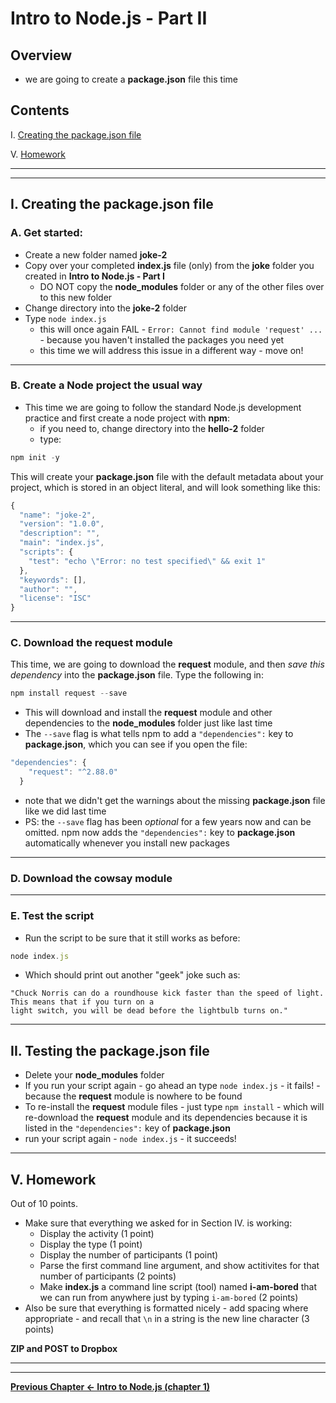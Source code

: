 # Intro to Node.js - Part II

## Overview


- we are going to create a **package.json** file this time


## Contents

<!--- Local Navigation --->

I. [Creating the package.json file](#section1)


V. [Homework](#section5)

<hr><hr>

<a id="section1"></a>

## I. Creating the package.json file

### A. Get started:

- Create a new folder named **joke-2**
- Copy over your completed **index.js** file (only) from the **joke** folder you created in **Intro to Node.js - Part I**
  - DO NOT copy the **node_modules** folder or any of the other files over to this new folder
- Change directory into the **joke-2** folder
- Type `node index.js`
  - this will once again FAIL - `Error: Cannot find module 'request' ...` - because you haven't installed the packages you need yet
  - this time we will address this issue in a different way - move on!

<hr>

### B. Create a Node project the usual way
- This time we are going to follow the standard Node.js development practice and first create a node project with **npm**:
  - if you need to, change directory into the **hello-2** folder
  - type:

```js
npm init -y
```

This will create your **package.json** file with the default metadata about your project, which is stored in an object literal, and will look something like this:

```js
{
  "name": "joke-2",
  "version": "1.0.0",
  "description": "",
  "main": "index.js",
  "scripts": {
    "test": "echo \"Error: no test specified\" && exit 1"
  },
  "keywords": [],
  "author": "",
  "license": "ISC"
}
```

<hr>

### C. Download the **request** module 

This time, we are going to download the **request** module, and then *save this dependency* into the **package.json** file. Type the following in:

```js
npm install request --save
```

- This will download and install the **request** module and other dependencies to the **node_modules** folder just like last time
- The `--save` flag is what tells npm to add a `"dependencies":` key to **package.json**, which you can see if you open the file:

```js
"dependencies": {
    "request": "^2.88.0"
  }
```

- note that we didn't get the warnings about the missing **package.json** file like we did last time
- PS: the `--save` flag has been *optional* for a few years now and can be omitted. npm now adds the `"dependencies":` key to **package.json** automatically whenever you install new packages 


<hr>

### D. Download the **cowsay** module 


<hr>

### E. Test the script

- Run the script to be sure that it still works as before:

```js
node index.js
```
 
 - Which should print out another "geek" joke such as:
 
 ```
"Chuck Norris can do a roundhouse kick faster than the speed of light. This means that if you turn on a 
light switch, you will be dead before the lightbulb turns on."
 ```

<hr>
 
 ## II. Testing the package.json file

- Delete your **node_modules** folder
- If you run your script again - go ahead an type `node index.js` - it fails! - because the **request** module is nowhere to be found
- To re-install the **request** module files - just type `npm install` - which will re-download the **request** module and its dependencies because it is listed in the `"dependencies":` key of **package.json**
- run your script again - `node index.js` - it succeeds!

<hr>

<a id="section5"></a>

## V. Homework
Out of 10 points.
- Make sure that everything we asked for in Section IV. is working:
  - Display the activity (1 point)
  - Display the type (1 point)
  - Display the number of participants (1 point)
  - Parse the first command line argument, and show actitivites for that number of participants (2 points)
  - Make **index.js** a command line script (tool) named **i-am-bored** that we can run from anywhere just by typing `i-am-bored` (2 points)
- Also be sure that everything is formatted nicely - add spacing where appropriate - and recall that `\n` in a string is the new line character (3 points)


**ZIP and POST to Dropbox**
<hr><hr>

**[Previous Chapter <- Intro to Node.js (chapter 1)](intro-to-node-1.md)**

